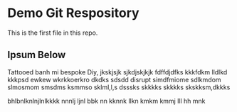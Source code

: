 # Demo Git Respository

This is the first file in this repo.

## Ipsum Below

Tattooed banh mi bespoke Diy, jkskjsjk sjkdjskjkjk
fdffdjdfks kkkfdkm lldlkd kkkpsd ewkew 
wkrkkoerkro dkdks sdsdd
disrupt simdfmiome sdlkmdom slmosmom
smsdms ksmmso sklml,l,s dsssks
skkkks skkkks skskksm,dkkks

bhlbnlknlnjlnlkkkk nnnlj ljnl 
bbk nn kknnk  llkn 
kmkm kmmj lll 
hh mnk